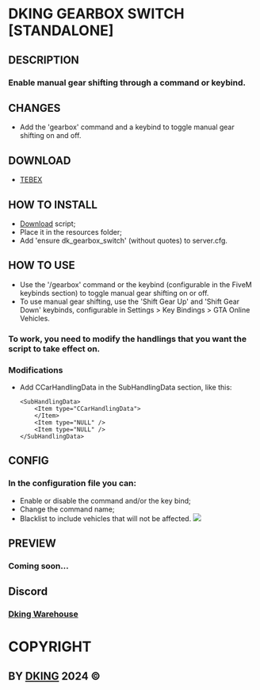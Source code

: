 # DKING GEARBOX SWITCH [STANDALONE]

## DESCRIPTION

### Enable manual gear shifting through a command or keybind.

## CHANGES

* Add the 'gearbox' command and a keybind to toggle manual gear shifting on and off.

## DOWNLOAD

* [TEBEX](https://dking.tebex.io/package/6562197)

## HOW TO INSTALL

* [Download](https://keymaster.fivem.net/asset-grants) script;
* Place it in the resources folder;
* Add 'ensure dk_gearbox_switch' (without quotes) to server.cfg.

## HOW TO USE

* Use the '/gearbox' command or the keybind (configurable in the FiveM keybinds section) to toggle manual gear shifting on or off.
* To use manual gear shifting, use the 'Shift Gear Up' and 'Shift Gear Down' keybinds, configurable in Settings > Key Bindings > GTA Online Vehicles.

### To work, you need to modify the handlings that you want the script to take effect on.

### Modifications

* Add CCarHandlingData in the SubHandlingData section, like this:
    ```
    <SubHandlingData>
        <Item type="CCarHandlingData">
        </Item>
        <Item type="NULL" />
        <Item type="NULL" />
    </SubHandlingData>
    ```

## CONFIG

### In the configuration file you can:
* Enable or disable the command and/or the key bind;
* Change the command name;
* Blacklist to include vehicles that will not be affected.
![](https://cdn.discordapp.com/attachments/1295245827039563866/1305374934675095603/config.png?ex=6732cca5&is=67317b25&hm=02b68049f19571d635526f19b9336e99ac9a8d8ab95ba746809bf01cdc252a87&)

## PREVIEW

### Coming soon...

## Discord

### [Dking Warehouse](https://discord.gg/Rw6vjcXspG)

# COPYRIGHT

## BY [DKING](https://github.com/Dking07) 2024 ©
